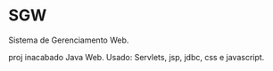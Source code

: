 SGW
===

Sistema de Gerenciamento Web.

proj inacabado Java Web.
Usado: Servlets, jsp, jdbc, css e javascript.

